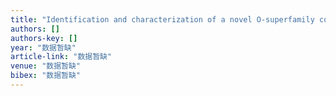 ```yaml
---
title: "Identification and characterization of a novel O‐superfamily conotoxin from Conus litteratus"
authors: []
authors-key: []
year: "数据暂缺"
article-link: "数据暂缺"
venue: "数据暂缺"
bibex: "数据暂缺"
---
```

